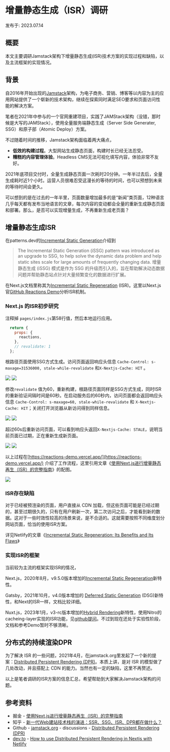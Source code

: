 # 增量静态生成（ISR）调研

发布于: 2023.07.14

## 概要

本文主要调研Jamstack架构下增量静态生成(ISR)技术方案的实现过程和缺陷，以及主流框架的实现情况。

## 背景

自2016年开始出现的[Jamstack](https://jamstack.org/)架构，为电子商务、营销、博客等以内容为主的应用网站提供了一个崭新的技术架构，继续在探索同时满足SEO要求和页面访问性能的解决方案。

笔者在2021年中参与的一个官网重建项目，实践了JAMStack架构（没错，那时候是大写的JAMStack），使用全量服务端静态生成（Server Side Generater, SSG）和原子部（Atomic Deploy）方案。

不过随着时间的推移，Jamstack架构面临着两大痛点，

- **低效的构建过程**。大型网站生成静态页面，构建时长已经无法忍受。
- **糟糕的内容管理体验**。Headless CMS无法可视化填写内容，体验非常不友好。

2021年底项目交付时，全量生成静态页面一次耗时20分钟。一年半过去后，全量生成耗时近1个小时。运营人员很难忍受这漫长的等待的时间，也可以预想到未来的等待时间会更久。

可以想到的是在过去的一年半里，页面数量增加最多的是“新闻”类页面，12种语言几乎每天都有发布当地语言的文章，每次内容的变动都会全量的重新生成静态页面和部署。那么，是否可以实现增量生成，不再重新生成老页面？

## 增量静态生成ISR

在patterns.dev的[Incremental Static Generation](https://www.patterns.dev/posts/incremental-static-rendering)介绍到

> The Incremental Static Generation (iSSG) pattern was introduced as an upgrade to SSG, to help solve the dynamic data problem and help static sites scale for large amounts of frequently changing data. 增量静态生成 (iSSG) 模式是作为 SSG 的升级而引入的，旨在帮助解决动态数据问题并帮助静态站点针对大量频繁变化的数据进行扩展。

在Next.js文档里称其为[Incremental Static Regeneration](https://nextjs.org/docs/pages/building-your-application/data-fetching/incremental-static-regeneration) (ISR)。这里以Next.js官[GitHub Reactions Demo](https://github.com/vercel/reactions/tree/master)分析ISR机制。

### Next.js 的ISR初步研究

注释掉 `pages/index.js`第58行值，然后本地运行应用。

```JavaScript
  return {
    props: {
      reactions,
    },
    // revalidate: 1
  };
```

根路径页面使用SSG方式生成。访问页面返回响应头信息 `Cache-Control: s-maxage=31536000, stale-while-revalidate` 和`X-Nextjs-Cache: HIT` 。

![](07/SSG-build.png.webp) ![](07/SSG-hit.png.webp)

修改`revalidate` 值为60，重新构建，根路径页面同样是SSG方式生成，同时ISR的重新验证间隔时间是60秒。在启动服务后的60秒内，访问页面都会返回响应头信息 `Cache-Control: s-maxage=60, stale-while-revalidate` 和 `X-Nextjs-Cache: HIT`；关闭打开浏览器从新访问得到同样信息。

![](07/ISR-build.png.webp) ![](07/ISR-1-hit.png.webp)

超过60s后重新访问页面，可以看到响应头返回`X-Nextjs-Cache: STALE`，说明当前页面已过期，正在重新生成新页面。

![](07/ISR-file.png.webp) ![](07/ISR-2-stale.png.webp)

以上过程在[https://reactions-demo.vercel.app/](https://reactions-demo.vercel.app/) 介绍了工作流程，这里引用文章《[使用Next.js进行增量静态再生（ISR）的完整指南](https://juejin.cn/post/6977783923099041800)》的配图。

![](07/juejin-isr.webp)

### ISR存在缺陷

对于已经被预渲染的页面，用户直接从 CDN 加载，但这些页面可能是已经过期的，甚至过期很久的，只有在用户刷新一次，第二次访问之后，才能看到新的数据。这对于一些时效性较高的场景来说，是不合适的。这就需要按照不同维度划分网站页面，恰当的使用ISR方案。

详见Netlify的文章《[Incremental Static Regeneration: Its Benefits and Its Flaws](https://www.netlify.com/blog/2021/03/08/incremental-static-regeneration-its-benefits-and-its-flaws/)》

### 实现ISR的框架

当前较为主流的框架实现ISR的情况，

Next.js，2020年8月，v9.5.0版本增加的[Incremental Static Regeneration](https://nextjs.org/docs/pages/building-your-application/data-fetching/incremental-static-regeneration)新特性。

Gatsby，2021年10月，v4.0版本增加的 [Deferred Static Generation](https://www.gatsbyjs.com/docs/how-to/rendering-options/using-deferred-static-generation/) (DSG)新特性，和Next的ISR一样，文档比较详细。

Nuxt.js，2023年1月，v3-rc版本增加的[Hybrid Rendering](https://nuxt.com/docs/guide/concepts/rendering#hybrid-rendering)新特性，使用Nitro的cacheing-layer实现的ISR功能，见[github提问](https://github.com/nuxt/nuxt/issues/7813https://github.com/nuxt/nuxt/issues/7813)。不过到现在还处于实验性阶段，文档和参考Demo暂时不够清晰。

## 分布式的持续渲染DPR

为了解决 ISR 的一些问题，2021年4月，在jamstack.org里发起了一个新的提案：[Distributed Persistent Rendering (DPR)](https://github.com/jamstack/jamstack.org/discussions/549)。本质上讲，是对 ISR 的模型做了几处改动，并且搭配上 CDN 的能力。当然也有一定的缺陷，这里不再赘述。

以上是笔者调研的ISR方案的信息汇总，希望帮助到大家解决Jamstack架构的问题。

## 参考资料

- 掘金 - [使用Next.js进行增量静态再生（ISR）的完整指南](https://juejin.cn/post/6977783923099041800)
- 知乎 - [新一代Web建站技术栈的演进：SSR、SSG、ISR、DPR都在做什么？](https://zhuanlan.zhihu.com/p/365113639?spm=a2c6h.12873639.article-detail.7.674d2388UaiPbu)
- Github - [jamstack.org](http://jamstack.org) - discussions - [Distributed Persistent Rendering (DPR)](https://github.com/jamstack/jamstack.org/discussions/549)
- [dev.to](http://dev.to) - [How to use Distributed Persistent Rendering in Nextjs with Netlify](https://dev.to/netlify/how-to-use-distributed-persistent-rendering-in-next-js-with-netlify-4fhf)